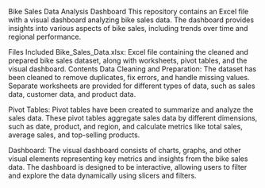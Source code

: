 Bike Sales Data Analysis Dashboard
This repository contains an Excel file with a visual dashboard analyzing bike sales data. The dashboard provides insights into various aspects of bike sales, including trends over time  and regional performance.

Files Included
Bike_Sales_Data.xlsx: Excel file containing the cleaned and prepared bike sales dataset, along with worksheets, pivot tables, and the visual dashboard.
Contents
Data Cleaning and Preparation: The dataset has been cleaned to remove duplicates, fix errors, and handle missing values. Separate worksheets are provided for different types of data, such as sales data, customer data, and product data.

Pivot Tables: Pivot tables have been created to summarize and analyze the sales data. These pivot tables aggregate sales data by different dimensions, such as date, product, and region, and calculate metrics like total sales, average sales, and top-selling products.

Dashboard: The visual dashboard consists of charts, graphs, and other visual elements representing key metrics and insights from the bike sales data. The dashboard is designed to be interactive, allowing users to filter and explore the data dynamically using slicers and filters.

